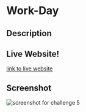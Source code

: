 # Work-Day

## Description


## Live Website!

[link to live website](https://ryanparketh.github.io/Work-Day/)


## Screenshot 
![screenshot for challenge 5](https://user-images.githubusercontent.com/110427818/191783488-345a1616-8225-4c7e-b614-45e53a083e27.png)


